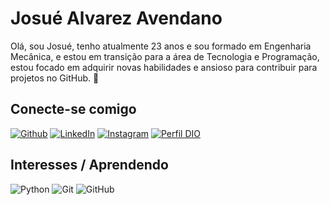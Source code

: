 # Josué Alvarez Avendano
Olá, sou Josué, tenho atualmente 23 anos e sou formado em Engenharia Mecânica, e estou em transição para a área de Tecnologia e Programação, estou focado em adquirir novas habilidades e ansioso para contribuir para projetos no GitHub. 🚀

## Conecte-se comigo
[![Github](https://img.shields.io/badge/Github-000?style=for-the-badge&logo=github)](https://github.com/JosueAlvarezAvendano)
[![LinkedIn](https://img.shields.io/badge/LinkedIn-000?style=for-the-badge&logo=linkedin&logoColor=0E76A8)](https://www.linkedin.com/in/j2a-josue-alvarez-avendano/)
[![Instagram](https://img.shields.io/badge/Instagram-000?style=for-the-badge&logo=instagram)](https://www.instagram.com/josu_2a/)
[![Perfil DIO](https://img.shields.io/badge/-Meu%20Perfil%20na%20DIO-30A3DC?style=for-the-badge)](https://web.dio.me/users/josue_12sp)

## Interesses / Aprendendo
![Python](https://img.shields.io/badge/Python-000?style=for-the-badge&logo=python)
![Git](https://img.shields.io/badge/Git-000?style=for-the-badge&logo=Git)
![GitHub](https://img.shields.io/badge/GitHub-000?style=for-the-badge&logo=GitHub)
